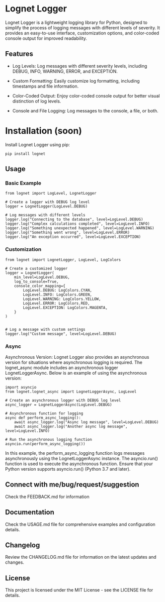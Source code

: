 
# Lognet Logger
Lognet Logger is a lightweight logging library for Python, designed to simplify the process of logging messages with different levels of severity. It provides an easy-to-use interface, customization options, and color-coded console output for improved readability.

## Features
- Log Levels: Log messages with different severity levels, including DEBUG, INFO, WARNING, ERROR, and EXCEPTION.

- Custom Formatting: Easily customize log formatting, including timestamps and file information.

- Color-Coded Output: Enjoy color-coded console output for better visual distinction of log levels.

- Console and File Logging: Log messages to the console, a file, or both.

# Installation (soon)
Install Lognet Logger using pip:

```
pip install lognet
```

## Usage
### Basic Example
```
from lognet import LogLevel, LognetLogger

# Create a logger with DEBUG log level
logger = LognetLogger(LogLevel.DEBUG)

# Log messages with different levels
logger.log("Connecting to the database", level=LogLevel.DEBUG)
logger.log("Complex calculations completed", level=LogLevel.INFO)
logger.log("Something unexpected happened", level=LogLevel.WARNING)
logger.log("Something went wrong", level=LogLevel.ERROR)
logger.log("An exception occurred", level=LogLevel.EXCEPTION)
```

### Customization
```
from lognet import LognetLogger, LogLevel, LogColors

# Create a customized logger
logger = LognetLogger(
    min_level=LogLevel.DEBUG,
    log_to_console=True,
    console_color_mapping={
        LogLevel.DEBUG: LogColors.CYAN,
        LogLevel.INFO: LogColors.GREEN,
        LogLevel.WARNING: LogColors.YELLOW,
        LogLevel.ERROR: LogColors.RED,
        LogLevel.EXCEPTION: LogColors.MAGENTA,
    }
)


# Log a message with custom settings
logger.log("Custom message", level=LogLevel.DEBUG) 
```

### Async
Asynchronous Version:
Lognet Logger also provides an asynchronous version for situations where asynchronous logging is required. The lognet_async module includes an asynchronous logger LognetLoggerAsync. Below is an example of using the asynchronous version:
```
import asyncio
from lognet.lognet_async import LognetLoggerAsync, LogLevel

# Create an asynchronous logger with DEBUG log level
async_logger = LognetLoggerAsync(LogLevel.DEBUG)

# Asynchronous function for logging
async def perform_async_logging():
    await async_logger.log("Async log message", level=LogLevel.DEBUG)
    await async_logger.log("Another async log message", level=LogLevel.INFO)

# Run the asynchronous logging function
asyncio.run(perform_async_logging())
```
In this example, the perform_async_logging function logs messages asynchronously using the LognetLoggerAsync instance. The asyncio.run() function is used to execute the asynchronous function. Ensure that your Python version supports asyncio.run() (Python 3.7 and later).

## Connect with me/bug/request/suggestion
Check the FEEDBACK.md for information

## Documentation
Check the USAGE.md file for comprehensive examples and configuration details.

## Changelog
Review the CHANGELOG.md file for information on the latest updates and changes.

## License
This project is licensed under the MIT License - see the LICENSE file for details.